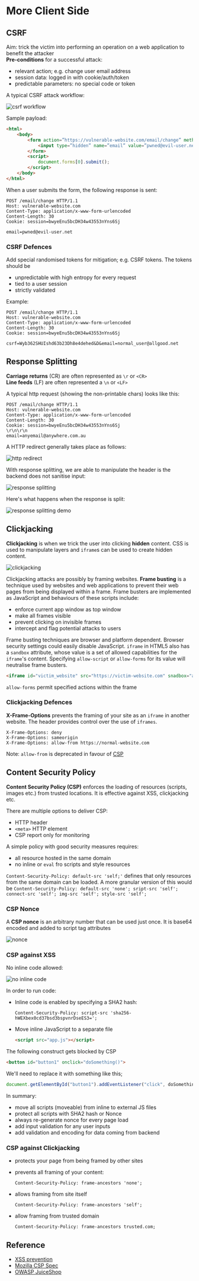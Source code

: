 # More Client Side

## CSRF

Aim: trick the victim into performing an operation on a web application to benefit the attacker  
**Pre-conditions** for a successful attack:

* relevant action; e.g. change user email address
* session data: logged in with cookie/auth/token
* predictable parameters: no special code or token

A typical CSRF attack workflow:

![csrf workflow](../imgs/04-2-5_csrf-workflow.png)

Sample payload:

``` html
<html>
    <body>
        <form action=”https://vulnerable-website.com/email/change” method=”POST”>
            <input type=”hidden” name=”email” value=”pwned@evil-user.net” />
        </form>
        <script>
            document.forms[0].submit();
        </script>
    </body>
</html>
```

When a user submits the form, the following response is sent:

``` http
POST /email/change HTTP/1.1
Host: vulnerable-website.com
Content-Type: application/x-www-form-urlencoded
Content-Length: 30
Cookie: session=bwyeEnu5bcDH34w43553nYns6Sj

email=pwned@evil-user.net
```

### CSRF Defences

Add special randomised tokens for mitigation; e.g. CSRF tokens. The tokens should be

* unpredictable with high entropy for every request
* tied to a user session
* strictly validated

Example:

``` http
POST /email/change HTTP/1.1
Host: vulnerable-website.com
Content-Type: application/x-www-form-urlencoded
Content-Length: 30
Cookie: session=bwyeEnu5bcDH34w43553nYns6Sj

csrf=Wyb362SHUIshd63b23Dh8e4dehed&D&email=normal_user@allgood.net
```

## Response Splitting

**Carriage returns** (CR) are often represented as `\r` or `<CR>`  
**Line feeds** (LF) are often represented a `\n` or `<LF>`

A typical http request (showing the non-printable chars) looks like this:

``` http
POST /email/change HTTP/1.1
Host: vulnerable-website.com
Content-Type: application/x-www-form-urlencoded
Content-Length: 30
Cookie: session=bwyeEnu5bcDH34w43553nYns6Sj
\r\n\r\n
email=anyemail@anywhere.com.au
```

A HTTP redirect generally takes place as follows:

![http redirect](../imgs/04-2-12_http-redirect.png)

With response splitting, we are able to manipulate the header is the backend does not sanitise input:

![response splitting](../imgs/04-2-13_response-splitting.png)

Here's what happens when the response is split:

![response splitting demo](../imgs/04-2-14_response-splitting-demo.png)

## Clickjacking

**Clickjacking** is when we trick the user into clicking **hidden** content. CSS is used to manipulate layers and `iframe`s can be used to create hidden content.

![clickjacking](../imgs/04-2-17_clickjacking.png)

Clickjacking attacks are possibly by framing websites. **Frame busting** is a technique used by websites and web applications to prevent their web pages from being displayed within a frame. Frame busters are implemented as JavaScript and behaviours of these scripts include:

* enforce current app window as top window
* make all frames visible
* prevent clicking on invisible frames
* intercept and flag potential attacks to users

Frame busting techniques are browser and platform dependent. Browser security settings could easily disable JavaScript. `iframe` in HTML5 also has a `sandbox` attribute, whose value is a set of allowed capabilities for the `iframe`'s content. Specifying `allow-script` or `allow-forms` for its value will neutralise frame busters.

``` html
<iframe id="victim_website" src="https://victim-website.com" snadbox="allow-forms"></iframe>
```

`allow-forms` permit specified actions within the frame

### Clickjacking Defences

**X-Frame-Options** prevents the framing of your site as an `iframe` in another website. The header provides control over the use of `iframes`.

``` http
X-Frame-Options: deny
X-Frame-Options: sameorigin
X-Frame-Options: allow-from https://normal-website.com
```

Note: `allow-from` is deprecated in favour of [CSP](#content-security-policy)

## Content Security Policy

**Content Security Policy (CSP)** enforces the loading of resources (scripts, images etc.) from trusted locations. It is effective against XSS, clickjacking etc.

There are multiple options to deliver CSP:

* HTTP header
* `<meta>` HTTP element
* CSP report only for monitoring

A simple policy with good security measures requires:

* all resource hosted in the same domain
* no inline or `eval` fro scripts and style resources

`Content-Security-Policy: default-src 'self;'` defines that only resources from the same domain can be loaded. A more granular version of this would be `Content-Security-Policy: default-src 'none'; sript-src 'self'; connect-src 'self'; img-src 'self'; style-src 'self';`

### CSP Nonce

A **CSP nonce** is an arbitrary number that can be used just once. It is base64 encoded and added to script tag attributes

![nonce](../imgs/04-2-24_nonce.png)

### CSP against XSS

No inline code allowed:

![no inline code](../imgs/04-2-25_no-inline.png)

In order to run code:

* Inline code is enabled by specifying a SHA2 hash:

    ``` http
    Content-Security-Policy: script-src 'sha256-hWEXbex0cd37bsd3bspvnrDseES3=';
    ```

* Move inline JavaScript to a separate file

    ``` html
    <script src="app.js"></script>
    ```

The following construct gets blocked by CSP

``` html
<button id="button1" onclick="doSomething()">
```

We'll need to replace it with something like this;

``` js
document.getElementById("button1").addEventListener("click", doSomething);
```

In summary:

* move all scripts (moveable) from inline to external JS files
* protect all scripts with SHA2 hash or Nonce
* always re-generate nonce for every page load
* add input validation for any user inputs
* add validation and encoding for data coming from backend

### CSP against Clickjacking

* protects your page from being framed by other sites
* prevents all framing of your content:

    ``` http
    Content-Security-Policy: frame-ancestors 'none';
    ```

* allows framing from site itself

    ``` http
    Content-Security-Policy: frame-ancestors 'self';
    ```

* allow framing from trusted domain

    ``` http
    Content-Security-Policy: frame-ancestors trusted.com;
    ```

## Reference

* [XSS prevention](https://owasp.org/www-project-cheat-sheets/cheatsheets/DOM_based_XSS_Prevention_Cheat_Sheet.html)
* [Mozilla CSP Spec](https://developer.mozilla.org/en-US/docs/Web/HTTP/CSP)
* [OWASP JuiceShop](https://github.com/bkimminich/juice-shop)

